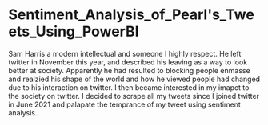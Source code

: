 # Sentiment_Analysis_of_Pearl's_Tweets_Using_PowerBI

Sam Harris a modern intellectual and someone I highly respect. He left twitter in November this year, and described his leaving as a way to look better at society. Apparently he had resulted to blocking people enmasse and realzied his shape of the world and how he viewed people had changed due to his interaction on twitter. 
I then became interested in my imapct to the society on twitter.
I decided to scrape all my tweets since I joined twitter in June 2021 and palapate the temprance of my tweet using sentiment analysis.

